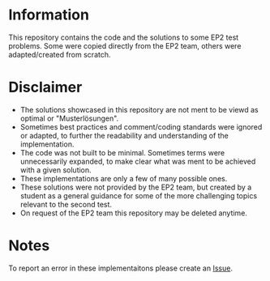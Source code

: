 # Information
This repository contains the code and the solutions to some EP2 test problems. Some were copied directly from the EP2 team, others were adapted/created from scratch.

# Disclaimer
- The solutions showcased in this repository are not ment to be viewd as optimal or "Musterlösungen".
- Sometimes best practices and comment/coding standards were ignored or adapted, to further the readability and understanding of the implementation.
- The code was not built to be minimal. Sometimes terms were unnecessarily expanded, to make clear what was ment to be achieved with a given solution.
- These implementations are only a few of many possible ones.
- These solutions were not provided by the EP2 team, but created by a student as a general guidance for some of the more challenging topics relevant to the second test.
- On request of the EP2 team this repository may be deleted anytime.

# Notes
To report an error in these implementaitons please create an [Issue](https://github.com/leonkollnhofer/ep2-ss25-test2/issues).
